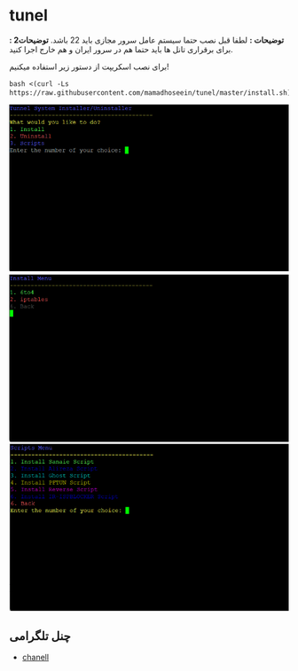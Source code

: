 # tunel

**توضیحات :** لطفا قبل نصب حتما سیستم عامل سرور مجازی باید 22 باشد.
**توضیحات2 :** برای برقراری تانل ها باید حتما هم در سرور ایران و هم خارج اجرا کنید.


برای نصب اسکریپت از دستور زیر استفاده میکنیم!

```
bash <(curl -Ls https://raw.githubusercontent.com/mamadhoseein/tunel/master/install.sh)
```


![1](./e.png)
![2](./m.png)
![3](./i.png)

## چنل تلگرامی

- [chanell](http://t.me/vpns_shop)
